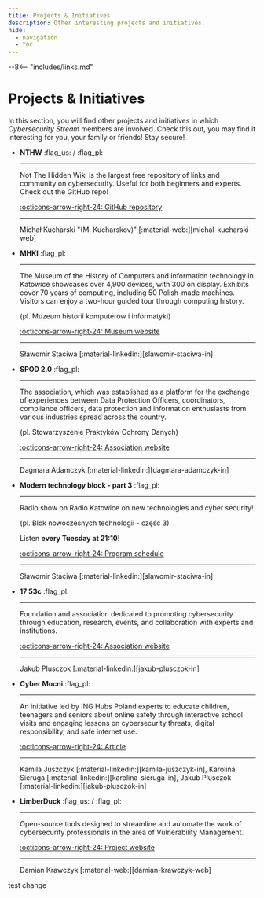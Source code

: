 ```yaml
---
title: Projects & Initiatives
description: Other interesting projects and initiatives.
hide:
  - navigation
  - toc
---
```


--8<-- "includes/links.md"

# Projects & Initiatives

In this section, you will find other projects and initiatives in which *Cybersecurity Stream* members are involved. Check this out, you may find it interesting for you, your family or friends! Stay secure!

<div class="grid cards" markdown>

-   __NTHW__ :flag_us: / :flag_pl:

    ---

    Not The Hidden Wiki is the largest free repository of links and community on cybersecurity.
    Useful for both beginners and experts. Check out the GitHub repo!

    [:octicons-arrow-right-24: GitHub repository](https://github.com/notthehiddenwiki/nthw)
    
    ---

    Michał Kucharski "(M. Kucharskov)" [:material-web:][michal-kucharski-web]

-   __MHKI__ :flag_pl:

    ---

    The Museum of the History of Computers and information technology in Katowice showcases over 4,900 devices, with 300 on display. Exhibits cover 70 years of computing, including 50 Polish-made machines.
    Visitors can enjoy a two-hour guided tour through computing history.
    
    (pl. Muzeum historii komputerów i informatyki)

    [:octicons-arrow-right-24: Museum website](https://www.muzeumkomputerow.edu.pl)
    
    ---

    Sławomir Staciwa [:material-linkedin:][slawomir-staciwa-in]

-   __SPOD 2.0__ :flag_pl:

    ---

    The association, which was established as a platform for the exchange of experiences between Data Protection Officers, coordinators, compliance officers, data protection and information enthusiasts from various industries spread across the country.
    
    (pl. Stowarzyszenie Praktyków Ochrony Danych)

    [:octicons-arrow-right-24: Association website](https://spod2.pl)
    
    ---

    Dagmara Adamczyk [:material-linkedin:][dagmara-adamczyk-in]

-   __Modern technology block - part 3__ :flag_pl:

    ---

    Radio show on Radio Katowice on new technologies and cyber security! 
    
    (pl. Blok nowoczesnych technologii - część 3)

    Listen **every Tuesday at 21:10**!

    [:octicons-arrow-right-24: Program schedule](https://www.radio.katowice.pl/ramowka.html)
    
    ---

    Sławomir Staciwa [:material-linkedin:][slawomir-staciwa-in]

-   __17 53c__ :flag_pl:

    ---

    Foundation and association dedicated to promoting cybersecurity through education, research, events, and collaboration with experts and institutions.

    [:octicons-arrow-right-24: Association website](https://1753c.io)

    ---

    Jakub Plusczok [:material-linkedin:][jakub-plusczok-in]

-   __Cyber Mocni__  :flag_pl:

    ---

    An initiative led by ING Hubs Poland experts to educate children, teenagers and seniors about online safety through interactive school visits and engaging lessons on cybersecurity threats, digital responsibility, and safe internet use.

    [:octicons-arrow-right-24: Article](https://inghubspoland.com/news/cyber-mocni-take-care-of-childrens-online-safety)

    ---

    Kamila Juszczyk [:material-linkedin:][kamila-juszczyk-in], 
    Karolina Sieruga [:material-linkedin:][karolina-sieruga-in], 
    Jakub Plusczok [:material-linkedin:][jakub-plusczok-in]

-   __LimberDuck__ :flag_us: / :flag_pl:

    ---

    Open-source tools designed to streamline and automate the work of cybersecurity professionals in the area of Vulnerability Management.

    [:octicons-arrow-right-24: Project website](https://limberduck.org)

    ---

    Damian Krawczyk [:material-web:][damian-krawczyk-web]

</div>

test change